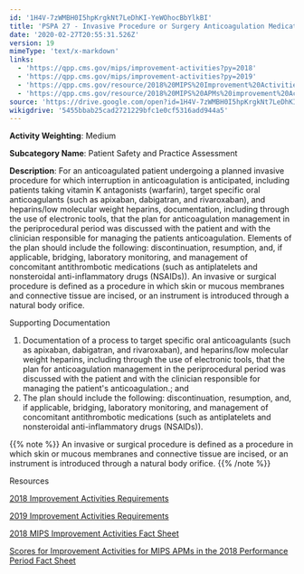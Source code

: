 ```yaml
---
id: '1H4V-7zWMBH0I5hpKrgkNt7LeDhKI-YeWOhocBbYlkBI'
title: 'PSPA 27 - Invasive Procedure or Surgery Anticoagulation Medication Management'
date: '2020-02-27T20:55:31.526Z'
version: 19
mimeType: 'text/x-markdown'
links:
  - 'https://qpp.cms.gov/mips/improvement-activities?py=2018'
  - 'https://qpp.cms.gov/mips/improvement-activities?py=2019'
  - 'https://qpp.cms.gov/resource/2018%20MIPS%20Improvement%20Activities%20Fact%20Sheet'
  - 'https://qpp.cms.gov/resource/2018%20MIPS%20APMs%20improvement%20Activities%20scores%20fact%20sheet'
source: 'https://drive.google.com/open?id=1H4V-7zWMBH0I5hpKrgkNt7LeDhKI-YeWOhocBbYlkBI'
wikigdrive: '5455bbab25cad2721229bfc1e0cf5316add944a5'
---
```

**Activity Weighting**: Medium

**Subcategory Name**: Patient Safety and Practice Assessment

**Description**: For an anticoagulated patient undergoing a planned invasive procedure for which interruption in anticoagulation is anticipated, including patients taking vitamin K antagonists (warfarin), target specific oral anticoagulants (such as apixaban, dabigatran, and rivaroxaban), and heparins/low molecular weight heparins, documentation, including through the use of electronic tools, that the plan for anticoagulation management in the periprocedural period was discussed with the patient and with the clinician responsible for managing the patients anticoagulation. Elements of the plan should include the following: discontinuation, resumption, and, if applicable, bridging, laboratory monitoring, and management of concomitant antithrombotic medications (such as antiplatelets and nonsteroidal anti-inflammatory drugs (NSAIDs)). An invasive or surgical procedure is defined as a procedure in which skin or mucous membranes and connective tissue are incised, or an instrument is introduced through a natural body orifice.

Supporting Documentation

1. Documentation of a process to target specific oral anticoagulants (such as apixaban, dabigatran, and rivaroxaban), and heparins/low molecular weight heparins, including through the use of electronic tools, that the plan for anticoagulation management in the periprocedural period was discussed with the patient and with the clinician responsible for managing the patient's anticoagulation.; and
2. The plan should include the following: discontinuation, resumption, and, if applicable, bridging, laboratory monitoring, and management of concomitant antithrombotic medications (such as antiplatelets and nonsteroidal anti-inflammatory drugs (NSAIDs)).

{{% note %}}
An invasive or surgical procedure is defined as a procedure in which skin or mucous membranes and connective tissue are incised, or an instrument is introduced through a natural body orifice.
{{% /note %}}

Resources

[2018 Improvement Activities Requirements](https://qpp.cms.gov/mips/improvement-activities?py=2018)

[2019 Improvement Activities Requirements](https://qpp.cms.gov/mips/improvement-activities?py=2019)

[2018 MIPS Improvement Activities Fact Sheet](https://qpp.cms.gov/resource/2018%20MIPS%20Improvement%20Activities%20Fact%20Sheet)

[Scores for Improvement Activities for MIPS APMs in the 2018 Performance Period Fact Sheet](https://qpp.cms.gov/resource/2018%20MIPS%20APMs%20improvement%20Activities%20scores%20fact%20sheet)
